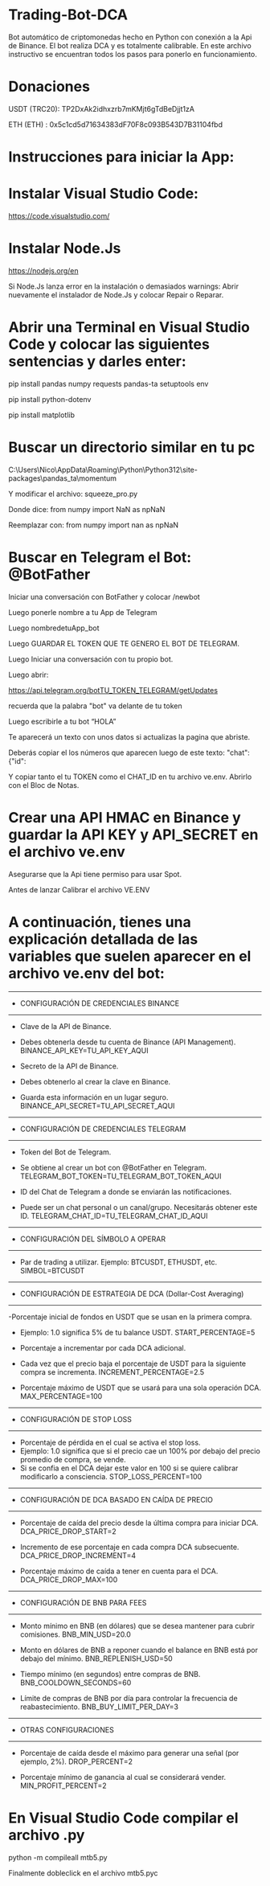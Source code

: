 # Trading-Bot-DCA

Bot automático de criptomonedas hecho en Python con conexión a la Api de Binance. 
El bot realiza DCA y es totalmente calibrable. 
En este archivo instructivo se encuentran todos los pasos para ponerlo en funcionamiento. 

# Donaciones

USDT (TRC20): TP2DxAk2idhxzrb7mKMjt6gTdBeDjjt1zA

ETH  (ETH)  : 0x5c1cd5d71634383dF70F8c093B543D7B31104fbd


# Instrucciones para iniciar la App:


# Instalar Visual Studio Code:

https://code.visualstudio.com/


# Instalar Node.Js

https://nodejs.org/en

Si Node.Js lanza error en la instalación o demasiados warnings: Abrir nuevamente el instalador de Node.Js y colocar Repair o Reparar.


# Abrir una Terminal en Visual Studio Code y colocar las siguientes sentencias y darles enter:

pip install pandas numpy requests pandas-ta setuptools env 

pip install python-dotenv

pip install matplotlib  


# Buscar un directorio similar en tu pc

C:\Users\Nico\AppData\Roaming\Python\Python312\site-packages\pandas_ta\momentum

Y modificar el archivo: squeeze_pro.py

Donde dice:	    	from numpy import NaN as npNaN

Reemplazar con: 	from numpy import nan as npNaN


# Buscar en Telegram el Bot: @BotFather
 
Iniciar una conversación con BotFather y colocar /newbot 

Luego ponerle nombre a tu App de Telegram

Luego nombredetuApp_bot

Luego GUARDAR EL TOKEN QUE TE GENERO EL BOT DE TELEGRAM.

Luego Iniciar una conversación con tu propio bot.

Luego abrir:

https://api.telegram.org/botTU_TOKEN_TELEGRAM/getUpdates

recuerda que la palabra "bot" va delante de tu token

Luego escribirle a tu bot “HOLA”

Te aparecerá un texto con unos datos si actualizas la pagina que abriste.

Deberás copiar el los números que aparecen luego de este texto: "chat":{"id":

Y copiar tanto el tu TOKEN como el CHAT_ID en tu archivo ve.env. Abrirlo con el Bloc de Notas.


# Crear una API HMAC en Binance y guardar la API KEY y API_SECRET en el archivo ve.env

Asegurarse que la Api tiene permiso para usar Spot.

Antes de lanzar Calibrar el archivo VE.ENV


# A continuación, tienes una explicación detallada de las variables que suelen aparecer en el archivo ve.env del bot:

------------------------------------------
- CONFIGURACIÓN DE CREDENCIALES BINANCE
------------------------------------------
- Clave de la API de Binance.
- Debes obtenerla desde tu cuenta de Binance (API Management).
BINANCE_API_KEY=TU_API_KEY_AQUI

- Secreto de la API de Binance.
- Debes obtenerlo al crear la clave en Binance. 
- Guarda esta información en un lugar seguro.
BINANCE_API_SECRET=TU_API_SECRET_AQUI


------------------------------------------
- CONFIGURACIÓN DE CREDENCIALES TELEGRAM
------------------------------------------
- Token del Bot de Telegram.
- Se obtiene al crear un bot con @BotFather en Telegram.
TELEGRAM_BOT_TOKEN=TU_TELEGRAM_BOT_TOKEN_AQUI

- ID del Chat de Telegram a donde se enviarán las notificaciones.
- Puede ser un chat personal o un canal/grupo. Necesitarás obtener este ID.
TELEGRAM_CHAT_ID=TU_TELEGRAM_CHAT_ID_AQUI


------------------------------------------
- CONFIGURACIÓN DEL SÍMBOLO A OPERAR
------------------------------------------
- Par de trading a utilizar. Ejemplo: BTCUSDT, ETHUSDT, etc.
SIMBOL=BTCUSDT


------------------------------------------
- CONFIGURACIÓN DE ESTRATEGIA DE DCA (Dollar-Cost Averaging)
------------------------------------------
-Porcentaje inicial de fondos en USDT que se usan en la primera compra.
- Ejemplo: 1.0 significa 5% de tu balance USDT.
START_PERCENTAGE=5

- Porcentaje a incrementar por cada DCA adicional.
- Cada vez que el precio baja el porcentaje de USDT para la siguiente compra se incrementa.
INCREMENT_PERCENTAGE=2.5

- Porcentaje máximo de USDT que se usará para una sola operación DCA.
MAX_PERCENTAGE=100


------------------------------------------
- CONFIGURACIÓN DE STOP LOSS
------------------------------------------
- Porcentaje de pérdida en el cual se activa el stop loss.
- Ejemplo: 1.0 significa que si el precio cae un 100% por debajo del precio promedio de compra, se vende.
- Si se confia en el DCA dejar este valor en 100 si se quiere calibrar modificarlo a consciencia.
STOP_LOSS_PERCENT=100


------------------------------------------
- CONFIGURACIÓN DE DCA BASADO EN CAÍDA DE PRECIO
------------------------------------------
- Porcentaje de caída del precio desde la última compra para iniciar DCA.
DCA_PRICE_DROP_START=2

- Incremento de ese porcentaje en cada compra DCA subsecuente.
DCA_PRICE_DROP_INCREMENT=4

- Porcentaje máximo de caída a tener en cuenta para el DCA.
DCA_PRICE_DROP_MAX=100


------------------------------------------
- CONFIGURACIÓN DE BNB PARA FEES
------------------------------------------
- Monto mínimo en BNB (en dólares) que se desea mantener para cubrir comisiones.
BNB_MIN_USD=20.0

- Monto en dólares de BNB a reponer cuando el balance en BNB está por debajo del mínimo.
BNB_REPLENISH_USD=50

- Tiempo mínimo (en segundos) entre compras de BNB.
BNB_COOLDOWN_SECONDS=60

- Límite de compras de BNB por día para controlar la frecuencia de reabastecimiento.
BNB_BUY_LIMIT_PER_DAY=3

------------------------------------------
- OTRAS CONFIGURACIONES
------------------------------------------
- Porcentaje de caída desde el máximo para generar una señal (por ejemplo, 2%).
DROP_PERCENT=2

- Porcentaje mínimo de ganancia al cual se considerará vender.
MIN_PROFIT_PERCENT=2


# En Visual Studio Code compilar el archivo .py

python -m compileall mtb5.py   

Finalmente dobleclick en el archivo mtb5.pyc
